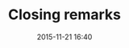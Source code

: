 ---
time: "4:40 - 5:15"
date: 2015-11-21 16:40
room: Auditorium
title:  Closing remarks
speakers:
- Chanelle Henry
---